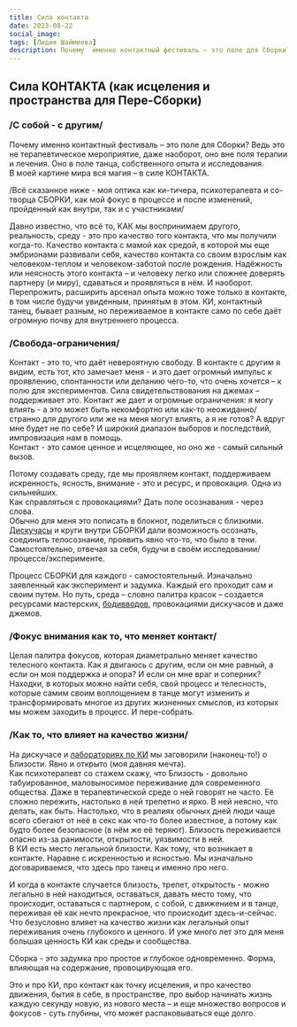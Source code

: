 ```yaml
---
title: Сила контакта
date: 2023-08-22
social_image: 
tags: [Лидия Шаймиева]
description: Почему  именно контактный фестиваль – это поле для Сборки? Ведь это не терапевтическое мероприятие, даже наоборот, оно вне поля терапии и лечения. Оно в поле танца, собственного опыта и исследования&nbsp;...
---
```


## Сила КОНТАКТА (как исцеления и пространства для Пере-Сборки)

### /С собой - с другим/
Почему  именно контактный фестиваль – это поле для Сборки? Ведь это не терапевтическое мероприятие, даже наоборот, оно вне поля терапии и лечения. Оно в поле танца, собственного опыта и исследования.  
В моей картине мира вся магия – в силе КОНТАКТА.

/Всё сказанное ниже - моя оптика как ки-тичера, психотерапевта и со-творца СБОРКИ, как мой фокус в процессе и после изменений, пройденный как внутри, так и с участниками/

Давно известно, что всё то, КАК мы воспринимаем другого, реальность, среду - это про качество того контакта, что мы получили когда-то. Качество контакта с мамой как средой, в которой мы еще эмбрионами развивали себя, качество контакта со своим взрослым как человеком-теплом и человеком-заботой после рождения. Надёжность или неясность этого контакта – и человеку легко или сложнее доверять партнеру (и миру), сдаваться и проявляться в нём. И наоборот.  
Перепрожить, расширить арсенал опыта можно тоже только в контакте, в том числе будучи увиденным, принятым в этом. КИ, контактный танец, бывает разным, но переживаемое в контакте само по себе даёт огромную почву для внутреннего процесса.

### /Свобода-ограничения/
Контакт - это то, что даёт невероятную свободу. В контакте с другим я видим, есть тот, кто замечает меня - и это дает огромный импульс к проявлению, спонтанности или деланию чего-то, что очень хочется – к полю для экспериментов. Сила свидетельствования на джемах – поддерживает это. Контакт же дает и огромные ограничения: я могу влиять - а это может быть некомфортно или как-то неожиданно/странно для другого или же на меня могут влиять, а я не готов? А вдруг мне будет не по себе? И широкий диапазон выборов и последствий, импровизация нам в помощь.  
Контакт - это самое ценное и исцеляющее, но оно же - самый сильный вызов.

Потому создавать среду, где мы проявляем контакт, поддерживаем искренность, ясность, внимание - это и ресурс, и провокация. Одна из сильнейших.  
Как справляться с провокациями? Дать поле осознавания - через слова.  
Обычно для меня это пописать в блокнот, поделиться с близкими. <a href="/blog/diskuchas">Дискучасы</a> и круги внутри СБОРКИ дали возможность осознать, соединить телосознание, проявить явно что-то, что было в тени. Самостоятельно, отвечая за себя, будучи в своём исследовании/процессе/эксперименте.

Процесс СБОРКИ для каждого - самостоятельный. Изначально заявленный как эксперимент и задумка. Каждый его проходит сам и своим путем. Но путь, среда – словно палитра красок – создается ресурсами мастерских, <a href="/blog/bodyvvod">бодивводов</a>, провокациями дискучасов и даже джемов.

### /Фокус внимания как то, что меняет контакт/  
Целая палитра фокусов, которая диаметрально меняет качество телесного контакта. Как я двигаюсь с другим, если он мне равный, а если он моя поддержка и опора? И если он мне враг и соперник? Находки, в которых можно найти себя, свой процесс и телесность, которые самим своим воплощением в танце могут изменить и трансформировать многое из других жизненных смыслов, из которых мы можем заходить в процесс. И пере-собрать.

### /Как то, что влияет на качество жизни/
На дискучасе и <a href="/blog/lab-vs-workshop">лабораториях по КИ</a> мы заговорили (наконец-то!) о Близости. Явно и открыто (моя давняя мечта).  
Как психотерапевт со стажем скажу, что Близость - довольно табуированное, маловыносимое переживание для современного общества. Даже в терапевтической среде о ней говорят не часто. Её сложно пережить, настолько в ней трепетно и ярко. В ней неясно, что делать, как быть. Настолько, что в реалиях обычных дней люди чаще всего сбегают от неё в секс как что-то более известное, а потому как будто более безопасное (в нём же её теряют). Близость переживается опасно из-за ранимости, открытости, уязвимости в ней.  
В КИ есть место легальной близости. Как тому, что возникает в контакте. Наравне с искренностью и ясностью. Мы изначально договариваемся, что здесь про танец и именно про него.

И когда в контакте случается близость, трепет, открытость - можно легально в ней находиться, оставаться, давать место тому, что происходит, оставаться с партнером, с собой, с движением и в танце, переживая её как нечто прекрасное, что происходит здесь-и-сейчас. Что безусловно влияет на качество жизни как легальный опыт переживания очень глубокого и ценного. И уже много лет это для меня большая ценность КИ как среды и сообщества. 

Сборка - это задумка про простое и глубокое одновременно. Форма, влияющая на содержание, провоцирующая его.

Это и про КИ, про контакт как точку исцеления, и про качество движения, бытия в себе, в пространстве, про выбор начинать жизнь каждую секунду новую, из нового места – и еще множество вопросов и фокусов  - суть глубины, что может распаковываться еще долго.
